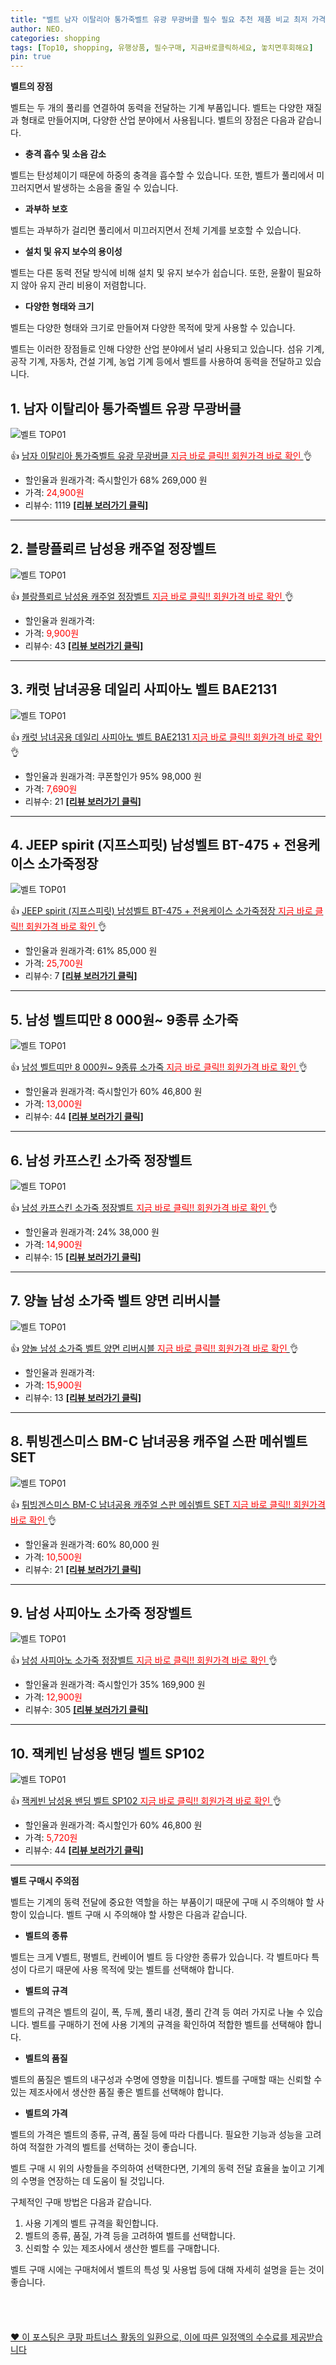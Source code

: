 ```yaml
---
title: "벨트 남자 이탈리아 통가죽벨트 유광 무광버클 필수 필요 추천 제품 비교 최저 가격 비교 장점 구매 후기 구매평"
author: NEO.
categories: shopping
tags: [Top10, shopping, 유행상품, 필수구매, 지금바로클릭하세요, 놓치면후회해요]
pin: true
---
```

**벨트의 장점**

벨트는 두 개의 풀리를 연결하여 동력을 전달하는 기계 부품입니다. 벨트는 다양한 재질과 형태로 만들어지며, 다양한 산업 분야에서 사용됩니다. 벨트의 장점은 다음과 같습니다.

* **충격 흡수 및 소음 감소**

벨트는 탄성체이기 때문에 하중의 충격을 흡수할 수 있습니다. 또한, 벨트가 풀리에서 미끄러지면서 발생하는 소음을 줄일 수 있습니다.

* **과부하 보호**

벨트는 과부하가 걸리면 풀리에서 미끄러지면서 전체 기계를 보호할 수 있습니다.

* **설치 및 유지 보수의 용이성**

벨트는 다른 동력 전달 방식에 비해 설치 및 유지 보수가 쉽습니다. 또한, 윤활이 필요하지 않아 유지 관리 비용이 저렴합니다.

* **다양한 형태와 크기**

벨트는 다양한 형태와 크기로 만들어져 다양한 목적에 맞게 사용할 수 있습니다.

벨트는 이러한 장점들로 인해 다양한 산업 분야에서 널리 사용되고 있습니다. 섬유 기계, 공작 기계, 자동차, 건설 기계, 농업 기계 등에서 벨트를 사용하여 동력을 전달하고 있습니다.

   

## 1. 남자 이탈리아 통가죽벨트 유광 무광버클

![벨트 TOP01](https://thumbnail9.coupangcdn.com/thumbnails/remote/490x490ex/image/vendor_inventory/9b27/2dfecaf4c691b3f81079bf47a5fad8ed98f9b5922aa8bf778043e2777125.jpeg)


👍 [남자 이탈리아 통가죽벨트 유광 무광버클 <font color=red> 지금 바로 클릭!! 회원가격 바로 확인 </font> ](https://link.coupang.com/re/AFFSDP?lptag=AF3617701&subid=GithubCoopas&pageKey=5047208357&traceid=V0-153&itemId=6803254157&vendorItemId=74095942485) 👌 


- 할인율과 원래가격: 즉시할인가 68%  269,000   원
- 가격: <span style='color:red'>24,900원</span>
- 리뷰수: 1119  [**[리뷰 보러가기 클릭]**](https://link.coupang.com/re/AFFSDP?lptag=AF3617701&subid=GithubCoopas&pageKey=5047208357&traceid=V0-153&itemId=6803254157&vendorItemId=74095942485)

---


   

## 2. 블랑플뢰르 남성용 캐주얼 정장벨트

![벨트 TOP01](https://thumbnail9.coupangcdn.com/thumbnails/remote/490x490ex/image/retail/images/2019/11/21/12/8/87ebd5a0-ed61-4787-b2fd-a05af1ba98eb.jpg)


👍 [블랑플뢰르 남성용 캐주얼 정장벨트 <font color=red> 지금 바로 클릭!! 회원가격 바로 확인 </font> ](https://link.coupang.com/re/AFFSDP?lptag=AF3617701&subid=GithubCoopas&pageKey=343490373&traceid=V0-153&itemId=1091467635&vendorItemId=5605533989) 👌 


- 할인율과 원래가격: 
- 가격: <span style='color:red'>9,900원</span>
- 리뷰수: 43  [**[리뷰 보러가기 클릭]**](https://link.coupang.com/re/AFFSDP?lptag=AF3617701&subid=GithubCoopas&pageKey=343490373&traceid=V0-153&itemId=1091467635&vendorItemId=5605533989)

---


   

## 3. 캐럿 남녀공용 데일리 사피아노 벨트 BAE2131

![벨트 TOP01](https://thumbnail9.coupangcdn.com/thumbnails/remote/490x490ex/image/retail/images/4244218199245883-51503fd3-bbb9-4b0f-a615-5d638f80e943.jpg)


👍 [캐럿 남녀공용 데일리 사피아노 벨트 BAE2131 <font color=red> 지금 바로 클릭!! 회원가격 바로 확인 </font> ](https://link.coupang.com/re/AFFSDP?lptag=AF3617701&subid=GithubCoopas&pageKey=6400644745&traceid=V0-153&itemId=13683512679&vendorItemId=80935216603) 👌 


- 할인율과 원래가격: 쿠폰할인가 95%  98,000   원
- 가격: <span style='color:red'>7,690원</span>
- 리뷰수: 21  [**[리뷰 보러가기 클릭]**](https://link.coupang.com/re/AFFSDP?lptag=AF3617701&subid=GithubCoopas&pageKey=6400644745&traceid=V0-153&itemId=13683512679&vendorItemId=80935216603)

---


   

## 4. JEEP spirit (지프스피릿) 남성벨트 BT-475 + 전용케이스 소가죽정장

![벨트 TOP01](https://thumbnail9.coupangcdn.com/thumbnails/remote/490x490ex/image/vendor_inventory/55d0/5e45902b03812086f641f075b8544071a7eef0b8790c7de514314d2323cb.jpg)


👍 [JEEP spirit (지프스피릿) 남성벨트 BT-475 + 전용케이스 소가죽정장 <font color=red> 지금 바로 클릭!! 회원가격 바로 확인 </font> ](https://link.coupang.com/re/AFFSDP?lptag=AF3617701&subid=GithubCoopas&pageKey=6643474365&traceid=V0-153&itemId=15195581257&vendorItemId=85831850177) 👌 


- 할인율과 원래가격: 61%  85,000   원
- 가격: <span style='color:red'>25,700원</span>
- 리뷰수: 7  [**[리뷰 보러가기 클릭]**](https://link.coupang.com/re/AFFSDP?lptag=AF3617701&subid=GithubCoopas&pageKey=6643474365&traceid=V0-153&itemId=15195581257&vendorItemId=85831850177)

---


   

## 5. 남성 벨트띠만 8 000원~ 9종류 소가죽

![벨트 TOP01](https://thumbnail6.coupangcdn.com/thumbnails/remote/490x490ex/image/vendor_inventory/a67f/0c0cf53c5fc286b934b76b7e20413a99b4fd8c6ff2f28cee5222ab7fb969.jpeg)


👍 [남성 벨트띠만 8 000원~ 9종류 소가죽 <font color=red> 지금 바로 클릭!! 회원가격 바로 확인 </font> ](https://link.coupang.com/re/AFFSDP?lptag=AF3617701&subid=GithubCoopas&pageKey=5047209563&traceid=V0-153&itemId=6803256279&vendorItemId=74095944694) 👌 


- 할인율과 원래가격: 즉시할인가 60%  46,800   원
- 가격: <span style='color:red'>13,000원</span>
- 리뷰수: 44  [**[리뷰 보러가기 클릭]**](https://link.coupang.com/re/AFFSDP?lptag=AF3617701&subid=GithubCoopas&pageKey=5047209563&traceid=V0-153&itemId=6803256279&vendorItemId=74095944694)

---


   

## 6. 남성 카프스킨 소가죽 정장벨트

![벨트 TOP01](https://thumbnail10.coupangcdn.com/thumbnails/remote/490x490ex/image/vendor_inventory/d648/8dfc19a82a566a84c5d225c159fd5d4ec4f2284f3043087d31496fe6230b.jpeg)


👍 [남성 카프스킨 소가죽 정장벨트 <font color=red> 지금 바로 클릭!! 회원가격 바로 확인 </font> ](https://link.coupang.com/re/AFFSDP?lptag=AF3617701&subid=GithubCoopas&pageKey=5047209326&traceid=V0-153&itemId=6803255960&vendorItemId=74095944225) 👌 


- 할인율과 원래가격: 24%  38,000   원
- 가격: <span style='color:red'>14,900원</span>
- 리뷰수: 15  [**[리뷰 보러가기 클릭]**](https://link.coupang.com/re/AFFSDP?lptag=AF3617701&subid=GithubCoopas&pageKey=5047209326&traceid=V0-153&itemId=6803255960&vendorItemId=74095944225)

---


   

## 7. 양놀 남성 소가죽 벨트 양면 리버시블

![벨트 TOP01](https://thumbnail7.coupangcdn.com/thumbnails/remote/490x490ex/image/vendor_inventory/785a/6cfaaec90360648ab2accaf30353d417687b4dc99eda62b9e16688505a58.jpg)


👍 [양놀 남성 소가죽 벨트 양면 리버시블 <font color=red> 지금 바로 클릭!! 회원가격 바로 확인 </font> ](https://link.coupang.com/re/AFFSDP?lptag=AF3617701&subid=GithubCoopas&pageKey=6817850586&traceid=V0-153&itemId=16149695790&vendorItemId=83345476813) 👌 


- 할인율과 원래가격: 
- 가격: <span style='color:red'>15,900원</span>
- 리뷰수: 13  [**[리뷰 보러가기 클릭]**](https://link.coupang.com/re/AFFSDP?lptag=AF3617701&subid=GithubCoopas&pageKey=6817850586&traceid=V0-153&itemId=16149695790&vendorItemId=83345476813)

---


   

## 8. 튀빙겐스미스 BM-C 남녀공용 캐주얼 스판 메쉬벨트 SET

![벨트 TOP01](https://thumbnail8.coupangcdn.com/thumbnails/remote/490x490ex/image/retail/images/2023/06/21/14/3/11c239fe-2935-4f12-a160-d3e90824ffa9.jpg)


👍 [튀빙겐스미스 BM-C 남녀공용 캐주얼 스판 메쉬벨트 SET <font color=red> 지금 바로 클릭!! 회원가격 바로 확인 </font> ](https://link.coupang.com/re/AFFSDP?lptag=AF3617701&subid=GithubCoopas&pageKey=6221391832&traceid=V0-153&itemId=12453219974&vendorItemId=86339429068) 👌 


- 할인율과 원래가격: 60%  80,000   원
- 가격: <span style='color:red'>10,500원</span>
- 리뷰수: 21  [**[리뷰 보러가기 클릭]**](https://link.coupang.com/re/AFFSDP?lptag=AF3617701&subid=GithubCoopas&pageKey=6221391832&traceid=V0-153&itemId=12453219974&vendorItemId=86339429068)

---


   

## 9. 남성 사피아노 소가죽 정장벨트

![벨트 TOP01](https://thumbnail6.coupangcdn.com/thumbnails/remote/490x490ex/image/vendor_inventory/542b/5c9eb96d955ae0f4d52ffe84214220fd1ba8f4865521d9a5470fc0a80a02.jpeg)


👍 [남성 사피아노 소가죽 정장벨트 <font color=red> 지금 바로 클릭!! 회원가격 바로 확인 </font> ](https://link.coupang.com/re/AFFSDP?lptag=AF3617701&subid=GithubCoopas&pageKey=5047209550&traceid=V0-153&itemId=6803256243&vendorItemId=74095944371) 👌 


- 할인율과 원래가격: 즉시할인가 35%  169,900   원
- 가격: <span style='color:red'>12,900원</span>
- 리뷰수: 305  [**[리뷰 보러가기 클릭]**](https://link.coupang.com/re/AFFSDP?lptag=AF3617701&subid=GithubCoopas&pageKey=5047209550&traceid=V0-153&itemId=6803256243&vendorItemId=74095944371)

---


   

## 10. 잭케빈 남성용 밴딩 벨트 SP102

![벨트 TOP01](https://thumbnail6.coupangcdn.com/thumbnails/remote/490x490ex/image/retail/images/7227214763782564-1973a5c0-e42b-4b7b-bac5-ffaacef42c36.jpg)


👍 [잭케빈 남성용 밴딩 벨트 SP102 <font color=red> 지금 바로 클릭!! 회원가격 바로 확인 </font> ](https://link.coupang.com/re/AFFSDP?lptag=AF3617701&subid=GithubCoopas&pageKey=177531979&traceid=V0-153&itemId=507819133&vendorItemId=4578816320) 👌 


- 할인율과 원래가격: 즉시할인가 60%  46,800   원
- 가격: <span style='color:red'>5,720원</span>
- 리뷰수: 44  [**[리뷰 보러가기 클릭]**](https://link.coupang.com/re/AFFSDP?lptag=AF3617701&subid=GithubCoopas&pageKey=177531979&traceid=V0-153&itemId=507819133&vendorItemId=4578816320)

---
**벨트 구매시 주의점**

벨트는 기계의 동력 전달에 중요한 역할을 하는 부품이기 때문에 구매 시 주의해야 할 사항이 있습니다. 벨트 구매 시 주의해야 할 사항은 다음과 같습니다.

* **벨트의 종류**

벨트는 크게 V벨트, 평벨트, 컨베이어 벨트 등 다양한 종류가 있습니다. 각 벨트마다 특성이 다르기 때문에 사용 목적에 맞는 벨트를 선택해야 합니다.

* **벨트의 규격**

벨트의 규격은 벨트의 길이, 폭, 두께, 풀리 내경, 풀리 간격 등 여러 가지로 나눌 수 있습니다. 벨트를 구매하기 전에 사용 기계의 규격을 확인하여 적합한 벨트를 선택해야 합니다.

* **벨트의 품질**

벨트의 품질은 벨트의 내구성과 수명에 영향을 미칩니다. 벨트를 구매할 때는 신뢰할 수 있는 제조사에서 생산한 품질 좋은 벨트를 선택해야 합니다.

* **벨트의 가격**

벨트의 가격은 벨트의 종류, 규격, 품질 등에 따라 다릅니다. 필요한 기능과 성능을 고려하여 적절한 가격의 벨트를 선택하는 것이 좋습니다.

벨트 구매 시 위의 사항들을 주의하여 선택한다면, 기계의 동력 전달 효율을 높이고 기계의 수명을 연장하는 데 도움이 될 것입니다.

구체적인 구매 방법은 다음과 같습니다.

1. 사용 기계의 벨트 규격을 확인합니다.
2. 벨트의 종류, 품질, 가격 등을 고려하여 벨트를 선택합니다.
3. 신뢰할 수 있는 제조사에서 생산한 벨트를 구매합니다.

벨트 구매 시에는 구매처에서 벨트의 특성 및 사용법 등에 대해 자세히 설명을 듣는 것이 좋습니다.<br><br><br><br><br> [ ❤  이 포스팅은 쿠팡 파트너스 활동의 일환으로, 이에 따른 일정액의 수수료를 제공받습니다](https://link.coupang.com/a/bcEFyh)